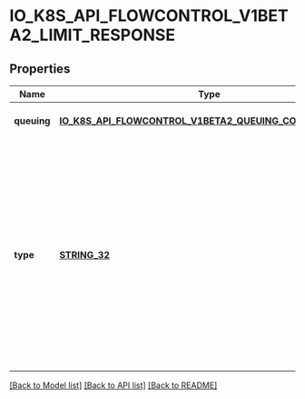 # IO_K8S_API_FLOWCONTROL_V1BETA2_LIMIT_RESPONSE

## Properties
Name | Type | Description | Notes
------------ | ------------- | ------------- | -------------
**queuing** | [**IO_K8S_API_FLOWCONTROL_V1BETA2_QUEUING_CONFIGURATION**](io.k8s.api.flowcontrol.v1beta2.QueuingConfiguration.md) |  | [optional] [default to null]
**type** | [**STRING_32**](STRING_32.md) | &#x60;type&#x60; is \&quot;Queue\&quot; or \&quot;Reject\&quot;. \&quot;Queue\&quot; means that requests that can not be executed upon arrival are held in a queue until they can be executed or a queuing limit is reached. \&quot;Reject\&quot; means that requests that can not be executed upon arrival are rejected. Required. | [default to null]

[[Back to Model list]](../README.md#documentation-for-models) [[Back to API list]](../README.md#documentation-for-api-endpoints) [[Back to README]](../README.md)


